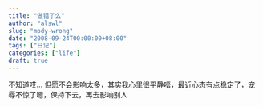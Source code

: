 ```yaml
---
title: "做错了么"
author: "alswl"
slug: "mody-wrong"
date: "2008-09-24T00:00:00+08:00"
tags: ["日记"]
categories: ["life"]
draft: true
---
```


不知道哎… 但愿不会影响太多，其实我心里很平静唔，最近心态有点稳定了，宠辱不惊了嗯，保持下去，再去影响别人

